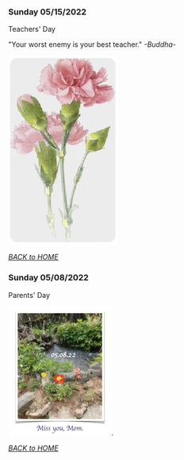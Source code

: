 ### Sunday 05/15/2022 

Teachers' Day

"Your worst enemy is your best teacher." _-Buddha-_  

![Noddig. Agreed.](/images/051522.png)

_[BACK to HOME](../README.md)_


### Sunday 05/08/2022  

Parents' Day

![Miss you, mom](/images/05082022.png). 


_[BACK to HOME](../README.md)_
